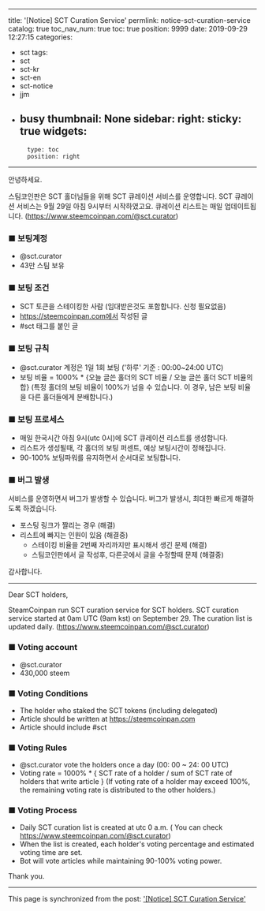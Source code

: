 
---
title: '[Notice] SCT Curation Service'
permlink: notice-sct-curation-service
catalog: true
toc_nav_num: true
toc: true
position: 9999
date: 2019-09-29 12:27:15
categories:
- sct
tags:
- sct
- sct-kr
- sct-en
- sct-notice
- jjm
- busy
thumbnail: None
sidebar:
    right:
        sticky: true
widgets:
    -
        type: toc
        position: right
---


안녕하세요.

스팀코인판은 SCT 홀더님들을 위해 SCT 큐레이션 서비스를 운영합니다.  SCT 큐레이션 서비스는 9월 29일 아침 9시부터 시작하였고요. 큐레이션 리스트는 매일 업데이트됩니다. (https://www.steemcoinpan.com/@sct.curator)

### ■ 보팅계정
* @sct.curator
* 43만 스팀 보유


### ■ 보팅 조건
* SCT 토큰을 스테이킹한 사람 (임대받은것도 포함합니다. 신청 필요없음)
* https://steemcoinpan.com에서 작성된 글
* #sct 태그를 붙인 글

### ■ 보팅 규칙
* @sct.curator 계정은 1일 1회 보팅 ('하루' 기준 : 00:00~24:00 UTC)
* 보팅 비율 = 1000% * {오늘 글쓴 홀더의 SCT 비율  / 오늘 글쓴 홀더 SCT 비율의 합} (특정 홀더의 보팅 비율이 100%가 넘을 수 있습니다. 이 경우, 남은 보팅 비율을 다른 홀더들에게 분배합니다.)

### ■ 보팅 프로세스
* 매일 한국시간 아침 9시(utc 0시)에 SCT 큐레이션 리스트를 생성합니다. 
* 리스트가 생성될때, 각 홀더의 보팅 퍼센트, 예상 보팅시간이 정해집니다.
* 90-100% 보팅파워를 유지하면서 순서대로 보팅합니다.

### ■ 버그 발생

서비스를 운영하면서 버그가 발생할 수 있습니다. 버그가 발생시, 최대한 빠르게 해결하도록 하겠습니다. 

* 포스팅 링크가 짤리는 경우 (해결)
* 리스트에 빠지는 인원이 있음 (해결중)
	* 스테이킹 비율을 2번째 자리까지만 표시해서 생긴 문제 (해결)
	* 스팀코인판에서 글 작성후, 다른곳에서 글을 수정할때 문제 (해결중)


감사합니다.

----

Dear SCT holders,

SteamCoinpan run SCT curation service for SCT holders. SCT curation service started at 0am UTC (9am kst) on September 29. The curation list is updated daily. (https://www.steemcoinpan.com/@sct.curator)

### ■ Voting account
* @sct.curator
* 430,000 steem


### ■ Voting Conditions
* The holder who staked the SCT tokens (including delegated)
* Article should be written at https://steemcoinpan.com
* Article should include  #sct

### ■ Voting Rules
* @sct.curator vote the holders once a day (00: 00 ~ 24: 00 UTC)
* Voting rate = 1000% * {  SCT rate of a holder / sum of SCT rate of holders that write article } 
(If voting rate of a holder may exceed 100%, the remaining voting rate is distributed to the other holders.)

### ■ Voting Process
* Daily SCT curation list is created at utc 0 a.m. ( You can check https://www.steemcoinpan.com/@sct.curator)
* When the list is created, each holder's voting percentage and estimated voting time are set.
* Bot will vote articles while maintaining 90-100% voting power.

Thank you.

- - -

This page is synchronized from the post: ['[Notice] SCT Curation Service'](https://steemit.com/@jacobyu/notice-sct-curation-service)
